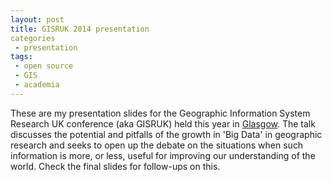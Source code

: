 ```yaml
---
layout: post
title: GISRUK 2014 presentation
categories
 - presentation
tags:
 - open source
 - GIS
 - academia
---
```


These are my presentation slides for the Geographic Information System
Research UK conference (aka GISRUK) held this year in
[Glasgow](http://www.gla.ac.uk/conferences/gisruk/).
The talk discusses the potential and pitfalls of the growth
in 'Big Data' in geographic research and seeks to open up
the debate on the situations when such information is more,
or less, useful for improving our understanding of the world.
Check the final slides for follow-ups on this.

<script async class="speakerdeck-embed" data-id="6db3cca0a7d90131f453524187cb86b1" data-ratio="1.29129886506936" src="//speakerdeck.com/assets/embed.js"></script>
